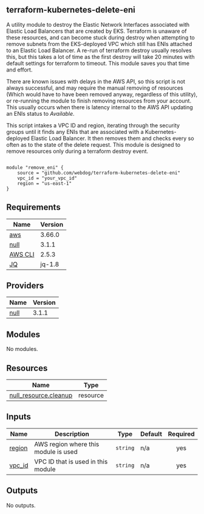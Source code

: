 ## terraform-kubernetes-delete-eni

A utility module to destroy the Elastic Network Interfaces associated with Elastic Load Balancers that are created by EKS. Terraform is unaware of these resources, and can become stuck during destroy when attempting to remove subnets from the EKS-deployed VPC which still has ENIs attached to an Elastic Load Balancer. A re-run of terraform destroy usually resolves this, but this takes a lot of time as the first destroy will take 20 minutes with default settings for terraform to timeout. This module saves you that time and effort.

There are known issues with delays in the AWS API, so this script is not always successful, and may require the manual removing of resources (Which would have to have been removed anyway, regardless of this utility), or re-running the module to finish removing resources from your account. This usually occurs when there is latency internal to the AWS API updating an ENIs status to *Available*.

This script intakes a VPC ID and region, iterating through the security groups until it finds any ENIs that are associated with a Kubernetes-deployed Elastic Load Balancer. It then removes them and checks every so often as to the state of the delete request. This module is designed to remove resources only during a terraform destroy event.

```hcl

module "remove_eni" {
    source = "github.com/webdog/terraform-kubernetes-delete-eni"
    vpc_id = "your_vpc_id"
    region = "us-east-1"
}

```

## Requirements

| Name | Version |
|------|---------|
| <a name="requirement_aws"></a> [aws](#requirement\_aws) | 3.66.0 |
| <a name="requirement_null"></a> [null](#requirement\_null) | 3.1.1 |
| <a href="https://aws.amazon.com/cli/"></a> [AWS CLI](https://aws.amazon.com/cli) | 2.5.3 |
| <a href="https://stedolan.github.io/jq"></a> [JQ](https://stedolan.github.io/jq) | jq-1.8|

## Providers

| Name | Version |
|------|---------|
| <a name="provider_null"></a> [null](#provider\_null) | 3.1.1 |

## Modules

No modules.

## Resources

| Name | Type |
|------|------|
| [null_resource.cleanup](https://registry.terraform.io/providers/hashicorp/null/3.1.1/docs/resources/resource) | resource |

## Inputs

| Name | Description | Type | Default | Required |
|------|-------------|------|---------|:--------:|
| <a name="input_region"></a> [region](#input\_region) | AWS region where this module is used | `string` | n/a | yes |
| <a name="input_vpc_id"></a> [vpc\_id](#input\_vpc\_id) | VPC ID that is used in this module | `string` | n/a | yes |

## Outputs

No outputs.
